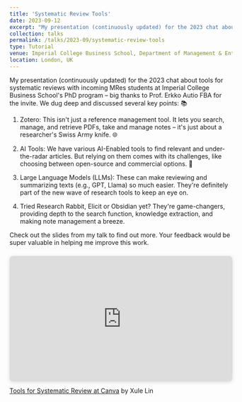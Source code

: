 ```yaml
---
title: 'Systematic Review Tools'
date: 2023-09-12
excerpt: "My presentation (continuously updated) for the 2023 chat about tools for systematic reviews with incoming MRes students at Imperial College Business School's PhD program."
collection: talks
permalink: /talks/2023-09/systematic-review-tools
type: Tutorial
venue: Imperial College Business School, Department of Management & Entrepreneurship
location: London, UK
---
```


My presentation (continuously updated) for the 2023 chat about tools for systematic reviews with incoming MRes students at Imperial College Business School's PhD program – big thanks to Prof. Erkko Autio FBA for the invite. We dug deep and discussed several key points: 📚

1. Zotero: This isn't just a reference management tool. It lets you search, manage, and retrieve PDFs, take and manage notes – it's just about a researcher's Swiss Army knife. 🌐

2. AI Tools: We have various AI-Enabled tools to find relevant and under-the-radar articles. But relying on them comes with its challenges, like choosing between open-source and commercial options. 🤖

3. Large Language Models (LLMs): These can make reviewing and summarizing texts (e.g., GPT, Llama) so much easier. They're definitely part of the new wave of research tools to keep an eye on.

4. Tried Research Rabbit, Elicit or Obsidian yet? They're game-changers, providing depth to the search function, knowledge extraction, and making note management a breeze.

Check out the slides from my talk to find out more. Your feedback would be super valuable in helping me improve this work.

<div style="position: relative; width: 100%; height: 0; padding-top: 56.2500%;
 padding-bottom: 0; box-shadow: 0 2px 8px 0 rgba(63,69,81,0.16); margin-top: 1.6em; margin-bottom: 0.9em; overflow: hidden;
 border-radius: 8px; will-change: transform;">
  <iframe loading="lazy" style="position: absolute; width: 100%; height: 100%; top: 0; left: 0; border: none; padding: 0;margin: 0;"
    src="https:&#x2F;&#x2F;www.canva.com&#x2F;design&#x2F;DAFtfXQfEnY&#x2F;view?embed" allowfullscreen="allowfullscreen" allow="fullscreen">
  </iframe>
</div>
<a href="https:&#x2F;&#x2F;www.canva.com&#x2F;design&#x2F;DAFtfXQfEnY&#x2F;view?utm_content=DAFtfXQfEnY&amp;utm_campaign=designshare&amp;utm_medium=embeds&amp;utm_source=link" target="_blank" rel="noopener">Tools for Systematic Review at Canva</a> by Xule Lin